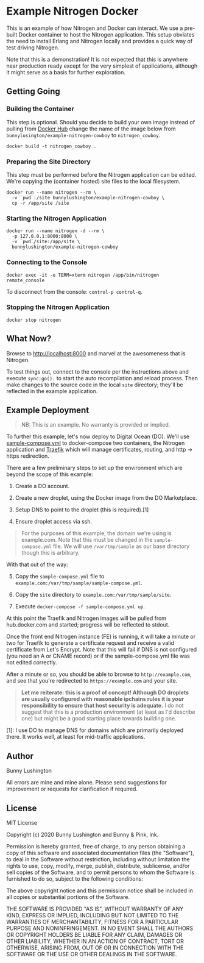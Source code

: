# Example Nitrogen Docker

This is an example of how Nitrogen and Docker can interact.  We use a
pre-built Docker container to host the Nitrogen application.  This
setup obviates the need to install Erlang and Nitrogen locally and
provides a quick way of test driving Nitrogen.

Note that this is a demonstration!  It is not expected that this is
anywhere near production ready except for the very simplest of
applications, although it might serve as a basis for further
exploration.

## Getting Going

### Building the Container

This step is optional.  Should you decide to build your own image
instead of pulling from [Docker
Hub](https://hub.docker.com/r/bunnylushington/example-nitrogen-cowboy)
change the name of the image below from
`bunnylusington/example-nitrogen-cowboy` to `nitrogen_cowboy`.

``` shell
docker build -t nitrogen_cowboy .
```

### Preparing the Site Directory

This step must be performed before the Nitrogen application can be
edited.  We're copying the (container hosted) site files to the local
filesystem.

``` shell
docker run --name nitrogen --rm \
  -v `pwd`:/site bunnylushington/example-nitrogen-cowboy \
  cp -r /app/site /site
```

### Starting the Nitrogen Application

``` shell
docker run --name nitrogen -d --rm \
  -p 127.0.0.1:8000:8000 \
  -v `pwd`/site:/app/site \
  bunnylushington/example-nitrogen-cowboy
```

### Connecting to the Console

``` shell
docker exec -it -e TERM=xterm nitrogen /app/bin/nitrogen remote_console
```

To disconnect from the console: `control-p control-q`.

### Stopping the Nitrogen Application

``` shell
docker stop nitrogen
```

## What Now?

Browse to [http://localhost:8000](http://localhost:8000) and marvel at
the awesomeness that is Nitrogen.

To test things out, connect to the console per the instructions above
and execute `sync:go().` to start the auto recompilation and reload
process.  Then make changes to the source code in the local `site`
directory; they'll be reflected in the example application.


## Example Deployment

> NB: This is an example.  No warranty is provided or implied.

To further this example, let's now deploy to Digital Ocean (DO).
We'll use [sample-compose.yml](sample-compose.yml) to docker-compose
two containers, the Nitrogen application and
[Traefik](https://traefik.io) which will manage certificates, routing,
and http -> https redirection.

There are a few preliminary steps to set up the environment which are
beyond the scope of this example:

1. Create a DO account.

2. Create a new droplet, using the Docker image from the DO Marketplace.

3. Setup DNS to point to the droplet (this is required).[1]

4. Ensure droplet access via ssh.

> For the purposes of this example, the domain we're using is
> example.com.  Note that this must be changed in the
> `sample-compose.yml` file.  We will use `/var/tmp/sample` as our
> base directory though this is arbitrary.

With that out of the way:

5. Copy the `sample-compose.yml` file to
   `example.com:/var/tmp/sample/sample-compose.yml`.

6. Copy the `site` directory to `example.com:/var/tmp/sample/site`.

7. Execute `docker-compose -f sample-compose.yml up`.

At this point the Traefik and Nitrogen images will be pulled from
hub.docker.com and started; progress will be reflected to stdout.

Once the front end Nitrogen instance (FE) is running, it will take a
minute or two for Traefik to generate a certificate request and
receive a valid certificate from Let's Encrypt.  Note that this will
fail if DNS is not configured (you need an A or CNAME record) or if
the sample-compose.yml file was not edited correctly.

After a minute or so, you should be able to browse to
`http://example.com`, and see that you're redirected to
`https://example.com` and your site.

> **Let me reiterate: this is a proof of concept!  Although DO
> droplets are usually configured with reasonable ipchains rules it is
> *your* responsibility to ensure that host security is adequate.**  I
> do not suggest that this is a production environment (at least as
> I'd describe one) but might be a good starting place towards
> building one.

[1]: I use DO to manage DNS for domains which are primarily deployed
there.  It works well, at least for mid-traffic applications.

## Author

Bunny Lushington

All errors are mine and mine alone.  Please send suggestions for
improvement or requests for clarification if required.

## License

MIT License

Copyright (c) 2020 Bunny Lushington and Bunny & Pink, Ink.

Permission is hereby granted, free of charge, to any person obtaining
a copy of this software and associated documentation files (the
"Software"), to deal in the Software without restriction, including
without limitation the rights to use, copy, modify, merge, publish,
distribute, sublicense, and/or sell copies of the Software, and to
permit persons to whom the Software is furnished to do so, subject to
the following conditions:

The above copyright notice and this permission notice shall be
included in all copies or substantial portions of the Software.

THE SOFTWARE IS PROVIDED "AS IS", WITHOUT WARRANTY OF ANY KIND,
EXPRESS OR IMPLIED, INCLUDING BUT NOT LIMITED TO THE WARRANTIES OF
MERCHANTABILITY, FITNESS FOR A PARTICULAR PURPOSE AND
NONINFRINGEMENT. IN NO EVENT SHALL THE AUTHORS OR COPYRIGHT HOLDERS BE
LIABLE FOR ANY CLAIM, DAMAGES OR OTHER LIABILITY, WHETHER IN AN ACTION
OF CONTRACT, TORT OR OTHERWISE, ARISING FROM, OUT OF OR IN CONNECTION
WITH THE SOFTWARE OR THE USE OR OTHER DEALINGS IN THE SOFTWARE.
